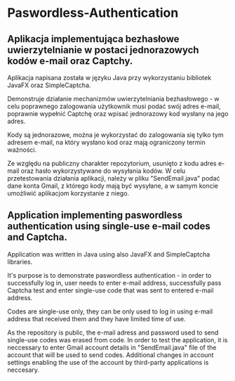 # Paswordless-Authentication

## Aplikacja implementująca bezhasłowe uwierzytelnianie w postaci jednorazowych kodów e-mail oraz Captchy.

Aplikacja napisana została w języku Java przy wykorzystaniu bibliotek JavaFX oraz SimpleCaptcha.

Demonstruje działanie mechanizmów uwierzytelniania bezhasłowego - w celu poprawnego zalogowania użytkownik musi podać swój adres e-mail, poprawnie wypełnić Captchę oraz wpisać jednorazowy kod wysłany na jego adres.

Kody są jednorazowe, można je wykorzystać do zalogowania się tylko tym adresem e-mail, na który wysłano kod oraz mają ograniczony termin ważności.

Ze względu na publiczny charakter repozytorium, usunięto z kodu adres e-mail oraz hasło wykorzystywane do wysyłania kodów. W celu przetestowania działania aplikacji, należy w pliku "SendEmail.java" podać dane konta Gmail, z którego kody mają być wysyłane, a w samym koncie umożliwić aplikacjom korzystanie z niego.

## Application implementing paswordless authentication using single-use e-mail codes and Captcha.

Application was written in Java using also JavaFX and SimpleCaptcha libraries.

It's purpose is to demonstrate paswordless authentication - in order to successfully log in, user needs to enter e-mail address, successfully pass Captcha test and enter single-use code that was sent to entered e-mail address.

Codes are single-use only, they can be only used to log in using e-mail address that received them and they have limited time of use.

As the repository is public, the e-mail adress and password used to send single-use codes was erased from code. In order to test the application, it is neccessary to enter Gmail account details in "SendEmail.java" file of the account that will be used to send codes. Additional changes in account settings enabling the use of the account by third-party applications is neccesary.
